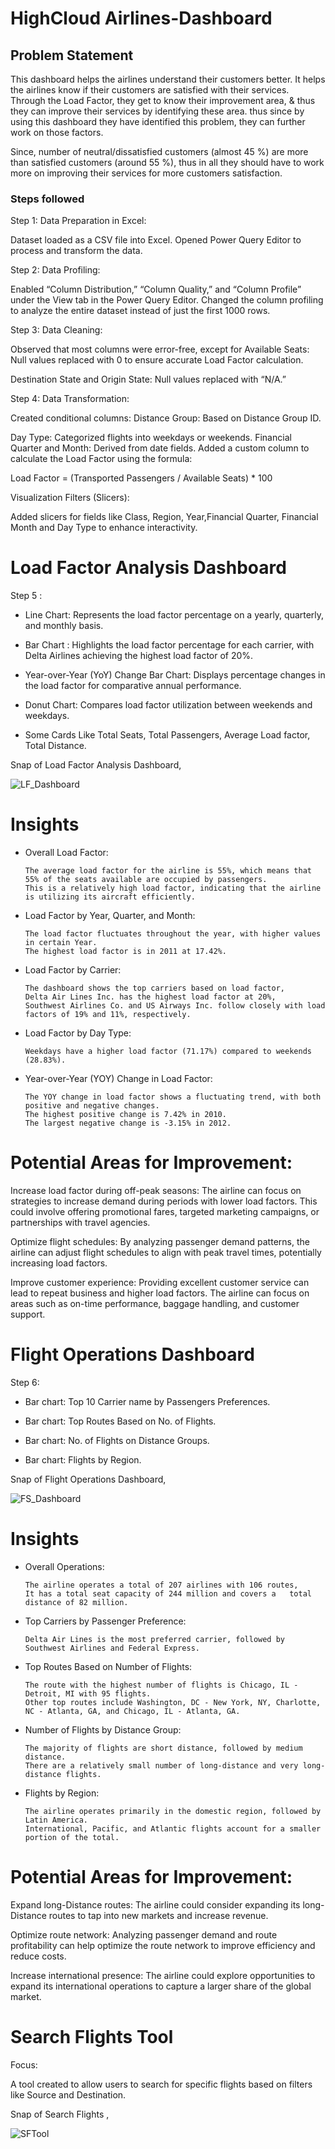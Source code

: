 

# HighCloud Airlines-Dashboard

## Problem Statement

This dashboard helps the airlines understand their customers better. It helps the airlines know if their customers are satisfied with their services. Through the Load Factor, they get to know their improvement area, & thus they can improve their services by identifying these area.  thus since by using this dashboard they have identified this problem, they can further work on those factors.

Since, number of neutral/dissatisfied customers (almost 45 %) are more than satisfied customers (around 55 %), thus in all they should have to work more on improving their services for more customers satisfaction. 


### Steps followed 

 Step 1: Data Preparation in Excel:

Dataset loaded as a CSV file into Excel.
Opened Power Query Editor to process and transform the data.

Step 2: Data Profiling:

Enabled “Column Distribution,” “Column Quality,” and “Column Profile” under the View tab in the Power Query Editor.
Changed the column profiling to analyze the entire dataset instead of just the first 1000 rows.

Step 3: Data Cleaning:

Observed that most columns were error-free, except for
Available Seats: Null values replaced with 0 to ensure accurate Load Factor calculation.

Destination State and Origin State: Null values replaced with “N/A.”

Step 4: Data Transformation:

Created conditional columns:
Distance Group: Based on Distance Group ID.

Day Type: Categorized flights into weekdays or weekends.
Financial Quarter and Month: Derived from date fields.
Added a custom column to calculate the Load Factor using the formula:

Load Factor = (Transported Passengers / Available Seats) * 100

Visualization Filters (Slicers):

Added slicers for fields like Class, Region, Year,Financial Quarter, Financial Month and Day Type to enhance interactivity.

  # Load Factor Analysis Dashboard         
Step 5 : 
- Line Chart: Represents the load factor percentage on a yearly, quarterly, and monthly basis.

- Bar Chart  : Highlights the load factor percentage for each carrier, with Delta Airlines achieving the highest load factor of 20%.

- Year-over-Year (YoY) Change Bar Chart: Displays percentage changes in the load factor for comparative annual performance.

- Donut Chart: Compares load factor utilization between weekends and weekdays.

- Some Cards Like Total Seats, Total Passengers, Average Load factor, Total Distance.

Snap of Load Factor Analysis Dashboard,

![LF_Dashboard](https://github.com/user-attachments/assets/b59b10cb-18a6-45ba-a150-683e580d1fc9)

# Insights

- Overall Load Factor:

      The average load factor for the airline is 55%, which means that 55% of the seats available are occupied by passengers.
      This is a relatively high load factor, indicating that the airline is utilizing its aircraft efficiently.

- Load Factor by Year, Quarter, and Month:

      The load factor fluctuates throughout the year, with higher values in certain Year.
      The highest load factor is in 2011 at 17.42%.

- Load Factor by Carrier:

      The dashboard shows the top carriers based on load factor,
      Delta Air Lines Inc. has the highest load factor at 20%,
      Southwest Airlines Co. and US Airways Inc. follow closely with load factors of 19% and 11%, respectively.

- Load Factor by Day Type:

      Weekdays have a higher load factor (71.17%) compared to weekends (28.83%).

- Year-over-Year (YOY) Change in Load Factor:

      The YOY change in load factor shows a fluctuating trend, with both positive and negative changes.
      The highest positive change is 7.42% in 2010.
      The largest negative change is -3.15% in 2012.

# Potential Areas for Improvement:

Increase load factor during off-peak seasons: The airline can focus on strategies to increase demand during periods with lower load factors. This could involve offering promotional fares, targeted marketing campaigns, or partnerships with travel agencies.

Optimize flight schedules: By analyzing passenger demand patterns, the airline can adjust flight schedules to align with peak travel times, potentially increasing load factors.

Improve customer experience: Providing excellent customer service can lead to repeat business and higher load factors. The airline can focus on areas such as on-time performance, baggage handling, and customer support.

# Flight Operations Dashboard
Step 6: 
- Bar chart: Top 10 Carrier name by Passengers Preferences.

- Bar chart: Top Routes Based on No. of Flights.

- Bar chart: No. of Flights on Distance Groups.

- Bar chart: Flights by Region.

Snap of Flight Operations Dashboard,

![FS_Dashboard](https://github.com/user-attachments/assets/29724a52-33ca-40ac-ae32-af98f0c94198)

# Insights

- Overall Operations:

      The airline operates a total of 207 airlines with 106 routes,
      It has a total seat capacity of 244 million and covers a   total distance of 82 million.

- Top Carriers by Passenger Preference:

      Delta Air Lines is the most preferred carrier, followed by Southwest Airlines and Federal Express.

- Top Routes Based on Number of Flights:

      The route with the highest number of flights is Chicago, IL - Detroit, MI with 95 flights.
      Other top routes include Washington, DC - New York, NY, Charlotte, NC - Atlanta, GA, and Chicago, IL - Atlanta, GA.

- Number of Flights by Distance Group:

      The majority of flights are short distance, followed by medium distance.
      There are a relatively small number of long-distance and very long-distance flights.

- Flights by Region:

      The airline operates primarily in the domestic region, followed by Latin America.
      International, Pacific, and Atlantic flights account for a smaller portion of the total.

# Potential Areas for Improvement:

Expand long-Distance routes: The airline could consider expanding its long-Distance routes to tap into new markets and increase revenue.

Optimize route network: Analyzing passenger demand and route profitability can help optimize the route network to improve efficiency and reduce costs.

Increase international presence: The airline could explore opportunities to expand its international operations to capture a larger share of the global market.  

# Search Flights Tool

Focus:

A tool created to allow users to search for specific flights based on filters like Source and Destination.
        
Snap of Search Flights ,

![SFTool](https://github.com/user-attachments/assets/eb985b58-946c-4a96-a8bf-53f4bd3c710d)

